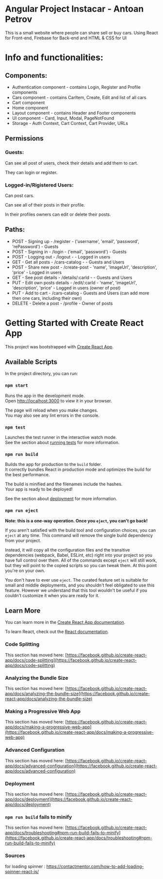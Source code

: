 # Angular Project Instacar - Antoan Petrov

This is a small website where people can share sell or buy cars.
Using React for Front-end, Firebase for Back-end and HTML & CSS for UI

# Info and functionalities:

## Components:

- Authentication component - contains Login, Register and Profile components
- Cars component - contains CarItem, Create, Edit and list of all cars
- Cart component
- Home component
- Layout component - contains Header and Footer components
- UI component - Card, Input, Modal, PageNotFound
- Storage - Auth Context, Cart Context, Cart Provider, URLs

## Permissions

### Guests:

Can see all post of users, check their details and add them to cart.

They can login or register.

### Logged-in/Rigistered Users:

Can post cars.

Can see all of their posts in their profile.

In their profiles owners can edit or delete their posts.


## Paths:

- POST - Signing up - /register - ('username', 'email', 'password', 'rePassword') - Guests
- POST - Signing in - /login - ('email', 'password') - Guests
- POST - Logging out - /logout -  - Logged in users
- GET - Get all posts - /cars-catalog - - Guests and Users
- POST - Share new post - /create-post - 'name', 'imageUrl', 'description', 'price' - Logged in users
- GET - See post details - /details/:carId - - Guests and Users
- PUT - Edit own posts details - /edit/:carId - 'name', 'imageUrl', 'description', 'price' - Logged in users (owner of post)
- PUT - Add to cart - /cars-catalog - Guests and Users (can add more then one cars, including their own)
- DELETE - Delete a post - /profile - Owner of posts
# Getting Started with Create React App

This project was bootstrapped with [Create React App](https://github.com/facebook/create-react-app).

## Available Scripts

In the project directory, you can run:

### `npm start`

Runs the app in the development mode.\
Open [http://localhost:3000](http://localhost:3000) to view it in your browser.

The page will reload when you make changes.\
You may also see any lint errors in the console.

### `npm test`

Launches the test runner in the interactive watch mode.\
See the section about [running tests](https://facebook.github.io/create-react-app/docs/running-tests) for more information.

### `npm run build`

Builds the app for production to the `build` folder.\
It correctly bundles React in production mode and optimizes the build for the best performance.

The build is minified and the filenames include the hashes.\
Your app is ready to be deployed!

See the section about [deployment](https://facebook.github.io/create-react-app/docs/deployment) for more information.

### `npm run eject`

**Note: this is a one-way operation. Once you `eject`, you can't go back!**

If you aren't satisfied with the build tool and configuration choices, you can `eject` at any time. This command will remove the single build dependency from your project.

Instead, it will copy all the configuration files and the transitive dependencies (webpack, Babel, ESLint, etc) right into your project so you have full control over them. All of the commands except `eject` will still work, but they will point to the copied scripts so you can tweak them. At this point you're on your own.

You don't have to ever use `eject`. The curated feature set is suitable for small and middle deployments, and you shouldn't feel obligated to use this feature. However we understand that this tool wouldn't be useful if you couldn't customize it when you are ready for it.

## Learn More

You can learn more in the [Create React App documentation](https://facebook.github.io/create-react-app/docs/getting-started).

To learn React, check out the [React documentation](https://reactjs.org/).

### Code Splitting

This section has moved here: [https://facebook.github.io/create-react-app/docs/code-splitting](https://facebook.github.io/create-react-app/docs/code-splitting)

### Analyzing the Bundle Size

This section has moved here: [https://facebook.github.io/create-react-app/docs/analyzing-the-bundle-size](https://facebook.github.io/create-react-app/docs/analyzing-the-bundle-size)

### Making a Progressive Web App

This section has moved here: [https://facebook.github.io/create-react-app/docs/making-a-progressive-web-app](https://facebook.github.io/create-react-app/docs/making-a-progressive-web-app)

### Advanced Configuration

This section has moved here: [https://facebook.github.io/create-react-app/docs/advanced-configuration](https://facebook.github.io/create-react-app/docs/advanced-configuration)

### Deployment

This section has moved here: [https://facebook.github.io/create-react-app/docs/deployment](https://facebook.github.io/create-react-app/docs/deployment)

### `npm run build` fails to minify

This section has moved here: [https://facebook.github.io/create-react-app/docs/troubleshooting#npm-run-build-fails-to-minify](https://facebook.github.io/create-react-app/docs/troubleshooting#npm-run-build-fails-to-minify)


### Sources
for loading spinner : https://contactmentor.com/how-to-add-loading-spinner-react-js/
